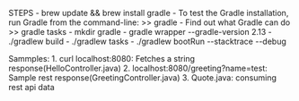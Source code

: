 STEPS
	- brew update && brew install gradle
	- To test the Gradle installation, run Gradle from the command-line:
		>> gradle
	- Find out what Gradle can do
		>> gradle tasks
	- mkdir gradle
    - gradle wrapper --gradle-version 2.13
    - ./gradlew build
    - ./gradlew tasks
    - ./gradlew bootRun --stacktrace --debug

Sammples:
	1. curl localhost:8080: Fetches a string response(HelloController.java)
	2. localhost:8080/greeting?name=test: Sample rest response(GreetingController.java)
	3. Quote.java: consuming rest api data
	

